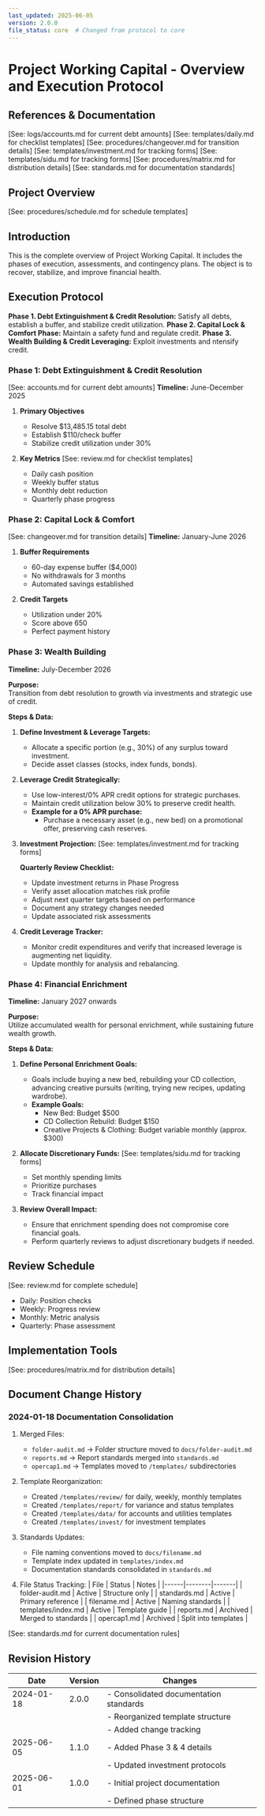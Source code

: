 ```yaml
---
last_updated: 2025-06-05
version: 2.0.0
file_status: core  # Changed from protocol to core
---
```


# Project Working Capital - Overview and Execution Protocol

## References & Documentation
[See: logs/accounts.md for current debt amounts]
[See: templates/daily.md for checklist templates]
[See: procedures/changeover.md for transition details]
[See: templates/investment.md for tracking forms]
[See: templates/sidu.md for tracking forms]
[See: procedures/matrix.md for distribution details]
[See: standards.md for documentation standards]

## Project Overview
[See: procedures/schedule.md for schedule templates]

## Introduction

This is the complete overview of Project Working Capital. It includes the phases of execution, assessments, and contingency plans. The object is to recover, stabilize, and improve financial health.

## Execution Protocol

**Phase 1. Debt Extinguishment & Credit Resolution:** Satisfy all debts, establish a buffer, and stabilize credit utilization.
**Phase 2. Capital Lock & Comfort Phase:** Maintain a safety fund and regulate credit.
**Phase 3. Wealth Building & Credit Leveraging:** Exploit investments and ntensify credit.

### Phase 1: Debt Extinguishment & Credit Resolution
[See: accounts.md for current debt amounts]
**Timeline:** June-December 2025

1. **Primary Objectives**
   - Resolve $13,485.15 total debt
   - Establish $110/check buffer
   - Stabilize credit utilization under 30%

2. **Key Metrics**
   [See: review.md for checklist templates]
   - Daily cash position
   - Weekly buffer status
   - Monthly debt reduction
   - Quarterly phase progress

### Phase 2: Capital Lock & Comfort
[See: changeover.md for transition details]
**Timeline:** January-June 2026

1. **Buffer Requirements**
   - 60-day expense buffer ($4,000)
   - No withdrawals for 3 months
   - Automated savings established

2. **Credit Targets**
   - Utilization under 20%
   - Score above 650
   - Perfect payment history

### Phase 3: Wealth Building
**Timeline:** July-December 2026

**Purpose:**  
Transition from debt resolution to growth via investments and strategic use of credit.

**Steps & Data:**

1. **Define Investment & Leverage Targets:**
   - Allocate a specific portion (e.g., 30%) of any surplus toward investment.
   - Decide asset classes (stocks, index funds, bonds).

2. **Leverage Credit Strategically:**
   - Use low-interest/0% APR credit options for strategic purchases.
   - Maintain credit utilization below 30% to preserve credit health.
   - **Example for a 0% APR purchase:**
     - Purchase a necessary asset (e.g., new bed) on a promotional offer, preserving cash reserves.

3. **Investment Projection:**
   [See: templates/investment.md for tracking forms]
   
   **Quarterly Review Checklist:**
   - Update investment returns in Phase Progress
   - Verify asset allocation matches risk profile
   - Adjust next quarter targets based on performance
   - Document any strategy changes needed
   - Update associated risk assessments

4. **Credit Leverage Tracker:**
   - Monitor credit expenditures and verify that increased leverage is augmenting net liquidity.
   - Update monthly for analysis and rebalancing.

### Phase 4: Financial Enrichment
**Timeline:** January 2027 onwards

**Purpose:**  
Utilize accumulated wealth for personal enrichment, while sustaining future wealth growth.

**Steps & Data:**

1. **Define Personal Enrichment Goals:**
   - Goals include buying a new bed, rebuilding your CD collection, advancing creative pursuits (writing, trying new recipes, updating wardrobe).
   - **Example Goals:**
     - New Bed: Budget $500
     - CD Collection Rebuild: Budget $150
     - Creative Projects & Clothing: Budget variable monthly (approx. $300)

2. **Allocate Discretionary Funds:**
   [See: templates/sidu.md for tracking forms]
   - Set monthly spending limits
   - Prioritize purchases
   - Track financial impact

3. **Review Overall Impact:**
   - Ensure that enrichment spending does not compromise core financial goals.
   - Perform quarterly reviews to adjust discretionary budgets if needed.

## Review Schedule
[See: review.md for complete schedule]
- Daily: Position checks
- Weekly: Progress review
- Monthly: Metric analysis
- Quarterly: Phase assessment

## Implementation Tools
[See: procedures/matrix.md for distribution details]

## Document Change History

### 2024-01-18 Documentation Consolidation
1. Merged Files:
   - `folder-audit.md` -> Folder structure moved to `docs/folder-audit.md`
   - `reports.md` -> Report standards merged into `standards.md`
   - `opercap1.md` -> Templates moved to `/templates/` subdirectories

2. Template Reorganization:
   - Created `/templates/review/` for daily, weekly, monthly templates
   - Created `/templates/report/` for variance and status templates
   - Created `/templates/data/` for accounts and utilities templates
   - Created `/templates/invest/` for investment templates

3. Standards Updates:
   - File naming conventions moved to `docs/filename.md`
   - Template index updated in `templates/index.md`
   - Documentation standards consolidated in `standards.md`

4. File Status Tracking:
   | File | Status | Notes |
   |------|--------|-------|
   | folder-audit.md | Active | Structure only |
   | standards.md | Active | Primary reference |
   | filename.md | Active | Naming standards |
   | templates/index.md | Active | Template guide |
   | reports.md | Archived | Merged to standards |
   | opercap1.md | Archived | Split into templates |

[See: standards.md for current documentation rules]

## Revision History
| Date | Version | Changes |
|------|---------|---------|
| 2024-01-18 | 2.0.0 | - Consolidated documentation standards |
|            |       | - Reorganized template structure |
|            |       | - Added change tracking |
| 2025-06-05 | 1.1.0 | - Added Phase 3 & 4 details |
|            |       | - Updated investment protocols |
| 2025-06-01 | 1.0.0 | - Initial project documentation |
|            |       | - Defined phase structure |
